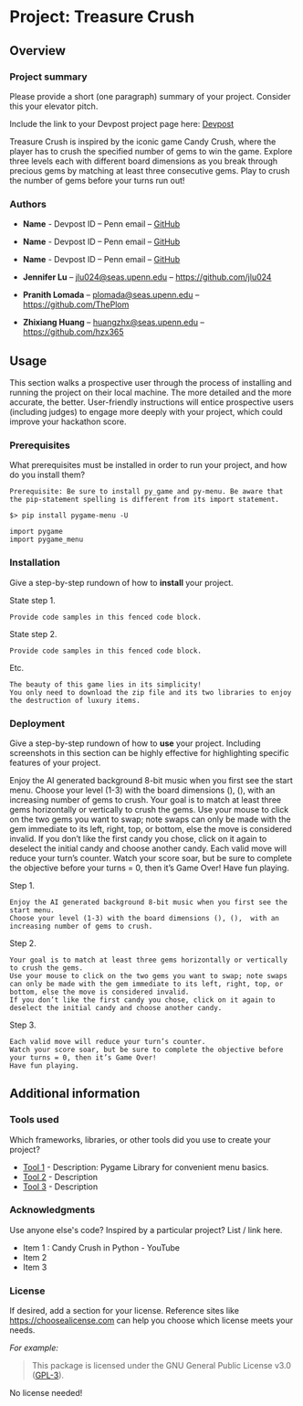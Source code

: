 # Project: Treasure Crush

## Overview

### Project summary

Please provide a short (one paragraph) summary of your project. Consider this your elevator pitch.

Include the link to your Devpost project page here: [Devpost](https://...)

Treasure Crush is inspired by the iconic game Candy Crush, where the player has to crush the specified number of gems to win the game. Explore three levels each with different board dimensions as you break through precious gems by matching at least three consecutive gems. Play to crush the number of gems before your turns run out! 

### Authors

* **Name** - Devpost ID – Penn email – [GitHub](https://github.com/user_name)
* **Name** - Devpost ID – Penn email – [GitHub](https://github.com/user_name)
* **Name** - Devpost ID – Penn email – [GitHub](https://github.com/user_name)

* **Jennifer Lu** – jlu024@seas.upenn.edu – https://github.com/jlu024
* **Pranith Lomada** – plomada@seas.upenn.edu – https://github.com/ThePlom
* **Zhixiang Huang** – huangzhx@seas.upenn.edu – https://github.com/hzx365

## Usage

This section walks a prospective user through the process of installing and running the project on their local machine. The more detailed and the more accurate, the better. User-friendly instructions will entice prospective users (including judges) to engage more deeply with your project, which could improve your hackathon score.

### Prerequisites

What prerequisites must be installed in order to run your project, and how do you install them?

```
Prerequisite: Be sure to install py_game and py-menu. Be aware that the pip-statement spelling is different from its import statement. 

$> pip install pygame-menu -U

import pygame
import pygame_menu

```

### Installation

Give a step-by-step rundown of how to **install** your project.

State step 1.
```
Provide code samples in this fenced code block.
```

State step 2.
```
Provide code samples in this fenced code block.
```

Etc.

```
The beauty of this game lies in its simplicity! 
You only need to download the zip file and its two libraries to enjoy the destruction of luxury items.

```

### Deployment

Give a step-by-step rundown of how to **use** your project. Including screenshots in this section can be highly effective for highlighting specific features of your project.

Enjoy the AI generated background 8-bit music when you first see the start menu. Choose your level (1-3) with the board dimensions (), (),  with an increasing number of gems to crush.
Your goal is to match at least three gems horizontally or vertically to crush the gems. Use your mouse to click on the two gems you want to swap; note swaps can only be made with the gem immediate to its left, right, top, or bottom, else the move is considered invalid. If you don’t like the first candy you chose, click on it again to deselect the initial candy and choose another candy.
Each valid move will reduce your turn’s counter. Watch your score soar, but be sure to complete the objective before your turns = 0, then it’s Game Over! Have fun playing.

Step 1.
```
Enjoy the AI generated background 8-bit music when you first see the start menu. 
Choose your level (1-3) with the board dimensions (), (),  with an increasing number of gems to crush.
```

Step 2.
```
Your goal is to match at least three gems horizontally or vertically to crush the gems. 
Use your mouse to click on the two gems you want to swap; note swaps can only be made with the gem immediate to its left, right, top, or bottom, else the move is considered invalid. 
If you don’t like the first candy you chose, click on it again to deselect the initial candy and choose another candy.
```
Step 3.
```
Each valid move will reduce your turn’s counter. 
Watch your score soar, but be sure to complete the objective before your turns = 0, then it’s Game Over! 
Have fun playing.
```

## Additional information

### Tools used

Which frameworks, libraries, or other tools did you use to create your project?

* [Tool 1](https://pygame-menu.readthedocs.io/en/4.2.8/) - Description: Pygame Library for convenient menu basics.
* [Tool 2](https://maven.apache.org/) - Description
* [Tool 3](https://maven.apache.org/) - Description

### Acknowledgments

Use anyone else's code? Inspired by a particular project? List / link here.

* Item 1 : Candy Crush in Python - YouTube
* Item 2
* Item 3

### License

If desired, add a section for your license. Reference sites like https://choosealicense.com can help you choose which license meets your needs.

*For example:*

>This package is licensed under the GNU General Public License v3.0 (<a href="https://choosealicense.com/licenses/gpl-3.0/" target="_blank">GPL-3</a>).

No license needed!


